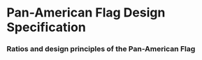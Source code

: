 # Pan-American Flag Design Specification

### Ratios and design principles of the Pan-American Flag
